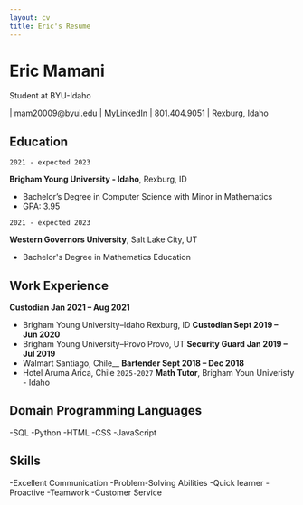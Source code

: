```yaml
---
layout: cv
title: Eric's Resume
---
```

# Eric Mamani
Student at BYU-Idaho

<div id="webaddress">
| mam20009@byui.edu
| <a href="https://www.linkedin.com/in/eric-mamani-ramirez-4aa454201/">MyLinkedIn</a>
| 801.404.9051
| Rexburg, Idaho
</div>

<!-- https://www.monique.tech/the-art-of-markdown -->

## Education

`2021 - expected 2023`

__Brigham Young University - Idaho__, Rexburg, ID

- Bachelor’s Degree in Computer Science with Minor in Mathematics
- GPA: 3.95

`2021 - expected 2023`

__Western Governors University__, Salt Lake City, UT
- Bachelor's Degree in Mathematics Education


## Work Experience

__Custodian	                                          Jan 2021 – Aug 2021__
- Brigham Young University–Idaho 	                      Rexburg, ID
__Custodian							         	                    Sept 2019 – Jun 2020__
- Brigham Young University–Provo								       Provo, UT
__Security Guard									                   Jan 2019 – Jul 2019__
- Walmart									                              Santiago, Chile__
__Bartender									                          Sept 2018 – Dec 2018__
- Hotel Aruma		Arica, Chile
`2025-2027`
__Math Tutor__, Brigham Youn Univeristy - Idaho

## Domain Programming Languages
-SQL
-Python
-HTML
-CSS
-JavaScript

## Skills
-Excellent Communication 
-Problem-Solving Abilities 
-Quick learner
-Proactive 
-Teamwork 
-Customer Service 







<!-- ### Footer

Last updated: May 2013 -->
